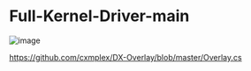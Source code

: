 # Full-Kernel-Driver-main

![image](https://github.com/xelas-bot/KernelBypassPoC/assets/55160414/88527df8-ea8f-43ab-b476-62ead0a32b73)


https://github.com/cxmplex/DX-Overlay/blob/master/Overlay.cs
